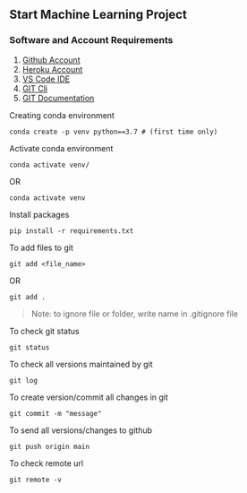 ## Start Machine Learning Project

### Software and Account Requirements

1. [Github Account](https://github.com/)
2. [Heroku Account](https://id.heroku.com/login)
3. [VS Code IDE](https://code.visualstudio.com/download)
4. [GIT Cli](https://git-scm.com/downloads)
5. [GIT Documentation](https://git-scm.com/doc)


Creating conda environment
```
conda create -p venv python==3.7 # (first time only)
```

Activate conda environment
```
conda activate venv/
```
OR
```
conda activate venv
```

Install packages
```
pip install -r requirements.txt
```

To add files to git
```
git add <file_name>
```
OR
```
git add .
```

> Note: to ignore file or folder, write name in .gitignore file

To check git status
```
git status
```

To check all versions maintained by git
```
git log
```

To create version/commit all changes in git
```
git commit -m "message"
```

To send all versions/changes to github
```
git push origin main
```

To check remote url
```
git remote -v
```

